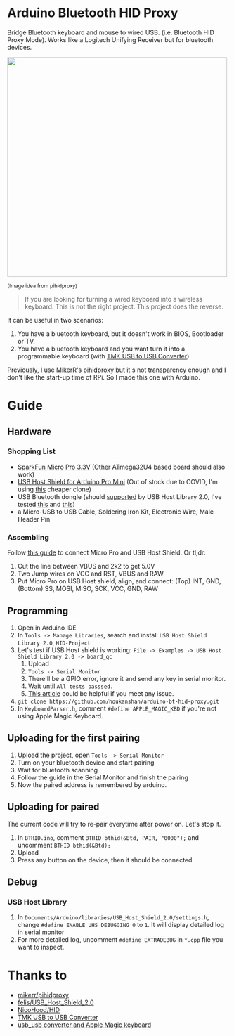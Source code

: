 # Arduino Bluetooth HID Proxy

Bridge Bluetooth keyboard and mouse to wired USB. (i.e. Bluetooth HID Proxy Mode).
Works like a Logitech Unifying Receiver but for bluetooth devices.

<p>
<img src="https://user-images.githubusercontent.com/657962/130332810-a0201244-cdbd-44db-a61c-58a0c20e44aa.png" width="500" />

<sup>(Image idea from pihidproxy)</sup>
</p>

> If you are looking for turning a wired keyboard into a wireless keyboard. 
This is not the right project. This project does the reverse.

It can be useful in two scenarios:

1. You have a bluetooth keyboard, but it doesn't work in BIOS, Bootloader or TV.
2. You have a bluetooth keyboard and you want turn it into a programmable keyboard (with [TMK USB to USB Converter](https://geekhack.org/index.php?topic=69169.0))

Previously, I use MikerR's [pihidproxy](https://github.com/mikerr/pihidproxy) but it's not transparency enough and I don't like the start-up time of RPi.
So I made this one with Arduino.

# Guide

## Hardware

### Shopping List
  - [SparkFun Micro Pro 3.3V](https://www.sparkfun.com/products/12587) (Other ATmega32U4 based board should also work)
  - [USB Host Shield for Arduino Pro Mini](https://shop.tkjelectronics.dk/product_info.php?products_id=45) 
    (Out of stock due to COVID, 
    I'm using [this](https://www.amazon.com/HiLetgo-Development-Compatible-Interface-Arduino/dp/B01EWW9R1E) cheaper clone)
  - USB Bluetooth dongle 
    (should [supported](https://github.com/felis/USB_Host_Shield_2.0/wiki/Bluetooth-dongles) by USB Host Library 2.0, 
    I've tested [this](https://www.amazon.com/gp/product/B07G9TSDCG/) and [this](https://www.amazon.com/gp/product/B007MKMJGO/))
  - a Micro-USB to USB Cable, Soldering Iron Kit, Electronic Wire, Male Header Pin

### Assembling

Follow [this guide](https://geekhack.org/index.php?topic=80421.0) to connect Micro Pro and USB Host Shield. Or tl;dr:
  1. Cut the line between VBUS and 2k2 to get 5.0V
  2. Two Jump wires on VCC and RST, VBUS and RAW
  3. Put Micro Pro on USB Host shield, align, and connect: (Top) INT, GND, (Bottom) SS, MOSI, MISO, SCK, VCC, GND, RAW

## Programming

1. Open in Arduino IDE
2. In `Tools -> Manage Libraries`, search and install `USB Host Shield Library 2.0`, `HID-Project`
3. Let's test if USB Host shield is working: `File -> Examples -> USB Host Shield Library 2.0 -> board_qc`
    1. Upload
    2. `Tools -> Serial Monitor`
    3. There'll be a GPIO error, ignore it and send any key in serial monitor.
    4. Wait until `All tests passsed.`
    5. [This article](https://joshcaplin.wordpress.com/tag/board_qc/) could be helpful if you meet any issue.
4. `git clone https://github.com/houkanshan/arduino-bt-hid-proxy.git`
5. In `KeyboardParser.h`, comment `#define APPLE_MAGIC_KBD` if you're not using Apple Magic Keyboard.

## Uploading for the first pairing

1. Upload the project, open `Tools -> Serial Monitor`
2. Turn on your bluetooth device and start pairing
3. Wait for bluetooth scanning
4. Follow the guide in the Serial Monitor and finish the pairing
5. Now the paired address is remembered by arduino.

## Uploading for paired

The current code will try to re-pair everytime after power on. Let's stop it.

1. In `BTHID.ino`, comment `BTHID bthid(&Btd, PAIR, "0000");` and uncomment `BTHID bthid(&Btd);`
2. Upload
3. Press any button on the device, then it should be connected.

## Debug

### USB Host Library

1. In `Documents/Arduino/libraries/USB_Host_Shield_2.0/settings.h`, change `#define ENABLE_UHS_DEBUGGING 0` to `1`.
  It will display detailed log in serial monitor
2. For more detailed log, uncomment `#define EXTRADEBUG` in `*.cpp` file you want to inspect.

# Thanks to

- [mikerr/pihidproxy](https://github.com/mikerr/pihidproxy)
- [felis/USB_Host_Shield_2.0](https://github.com/felis/USB_Host_Shield_2.0)
- [NicoHood/HID](https://github.com/NicoHood/HID)
- [TMK USB to USB Converter](https://geekhack.org/index.php?topic=69169.0)
- [usb_usb converter and Apple Magic keyboard](https://github.com/tmk/tmk_keyboard/issues/606)

